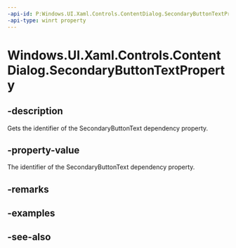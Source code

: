 ```yaml
---
-api-id: P:Windows.UI.Xaml.Controls.ContentDialog.SecondaryButtonTextProperty
-api-type: winrt property
---
```


<!-- Property syntax
public Windows.UI.Xaml.DependencyProperty SecondaryButtonTextProperty { get; }
-->

# Windows.UI.Xaml.Controls.ContentDialog.SecondaryButtonTextProperty

## -description
Gets the identifier of the SecondaryButtonText dependency property.



## -property-value
The identifier of the SecondaryButtonText dependency property.

## -remarks

## -examples

## -see-also
